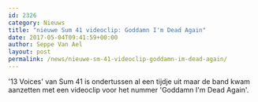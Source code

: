 ```yaml
---
id: 2326
category: Nieuws
title: "nieuwe Sum 41 videoclip: Goddamn I'm Dead Again"
date: 2017-05-04T09:41:59+00:00
author: Seppe Van Ael
layout: post
permalink: /news/nieuwe-sm-41-videoclip-goddamn-im-dead-again/
---
```

'13 Voices' van Sum 41 is ondertussen al een tijdje uit maar de band kwam aanzetten met een videoclip voor het nummer 'Goddamn I'm Dead Again'.
